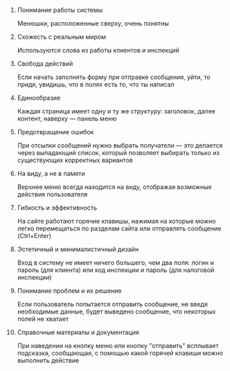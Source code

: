 1. Понимание работы системы

	Менюшки, расположенные сверху, очень понятны

2. Схожесть с реальным миром

	Используются слова из работы клиентов и инспекций

3. Свобода действий

	Если начать заполнять форму при отправке сообщения,
	уйти, то придя, увидишь, что в полях есть то, что
	ты написал

4. Единообразие

	Каждая страница имеет одну и ту же структуру:
	заголовок, далее контент, наверху — панель меню

5. Предотвращение ошибок

	При отсылки сообщений нужно выбрать получатели —
	это делается через выпадающий список, который
	позволяет выбирать только из существующих
	корректных вариантов

6. На виду, а не в памяти

	Верхнее меню всегда находится на виду, отображая
	возможные действия пользователя

7. Гибкость и эффективность

	На сайте работают горячие клавишы, нажимая на
	которые можно легко перемещаться по разделам
	сайта или отправлять сообщение (Ctrl+Enter)

8. Эстетичный и минималистичный дизайн

	Вход в систему не имеет ничего большего, чем
	два поля: логин и пароль (для клиента) или
	код инспекции и пароль (для налоговой инспекции)

9. Понимание проблем и их решение

	Если пользователь попытается отправить сообщение,
	не введя необходимые данные, будет выведено
	сообщение, что некоторых полей не хватает

10. Справочные материалы и документация

	При наведении на кнопку меню или кнопку "отправить"
	всплывает подсказка, сообщающая, с помощью какой
	горячей клавиши можно выполнить действие



